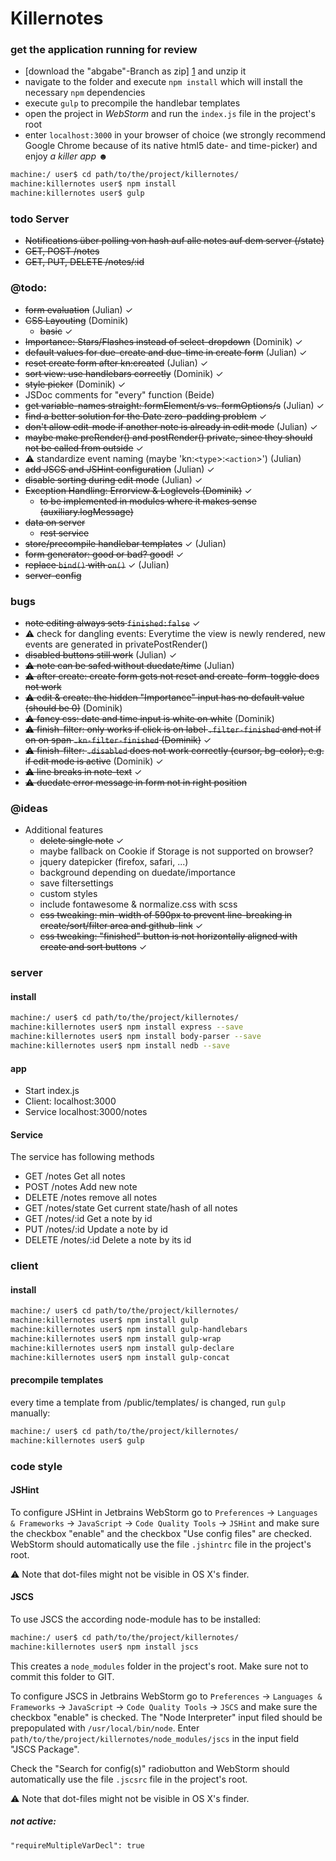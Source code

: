 # Killernotes

### get the application running for review
 - [download the "abgabe"-Branch as zip] [1] and unzip it
 - navigate to the folder and execute `npm install` which will install the necessary `npm` dependencies
 - execute `gulp` to precompile the handlebar templates
 - open the project in _WebStorm_ and run the `index.js` file in the project's root
 - enter `localhost:3000` in your browser of choice (we strongly recommend Google Chrome because of its native html5 
 date- and time-picker) and enjoy _a killer app_ ☻
 
```sh
machine:/ user$ cd path/to/the/project/killernotes/
machine:killernotes user$ npm install
machine:killernotes user$ gulp
```

### todo Server

  - ~~Notifications über polling von hash auf alle notes auf dem server (/state)~~
  - ~~GET, POST /notes~~
  - ~~GET, PUT, DELETE /notes/:id~~ 

### @todo:

  - ~~form evaluation~~ (Julian) ✓
  - ~~CSS Layouting~~ (Dominik) 
    - ~~basic~~ ✓
  - ~~Importance: Stars/Flashes instead of select-dropdown~~ (Dominik) ✓
  - ~~default values for due-create and due-time in create form~~ (Julian) ✓
  - ~~reset create form after kn:created~~ (Julian) ✓
  - ~~sort view: use handlebars correctly~~ (Dominik) ✓
  - ~~style picker~~ (Dominik) ✓
  - JSDoc comments for "every" function (Beide)
  - ~~get variable-names straight: formElement/s vs. formOptions/s~~ (Julian) ✓
  - ~~find a better solution for the Date zero-padding problem~~ ✓
  - ~~don't allow edit-mode if another note is already in edit mode~~ (Julian) ✓
  - ~~maybe make preRender() and postRender() private, since they should not be called from outside~~ ✓
  - ⚠ standardize event naming (maybe 'kn:`<type`>:`<action`>') (Julian)
  - ~~add JSCS and JSHint configuration~~ (Julian) ✓
  - ~~disable sorting during edit mode~~ (Julian) ✓
  - ~~Exception Handling: Errorview & Loglevels (Dominik)~~ ✓
    - ~~to be implemented in modules where it makes sense (auxiliary.logMessage)~~
  - ~~data on server~~
    - ~~rest service~~
  - ~~store/precompile handlebar templates~~ ✓ (Julian)
  - ~~form generator: good or bad? good!~~ ✓
  - ~~replace `bind()` with `on()`~~ ✓ (Julian)
  - ~~server-config~~
  
### bugs
  - ~~note editing always sets `finished:false`~~ ✓
  - ⚠ check for dangling events: Everytime the view is newly rendered, new events are generated in privatePostRender()
  - ~~disabled buttons still work~~ (Julian) ✓
  - ~~⚠ note can be safed without duedate/time~~ (Julian)
  - ~~⚠ after create: create form gets not reset and create-form-toggle does not work~~
  - ~~⚠ edit & create: the hidden "Importance" input has no default value (should be 0)~~ (Dominik)
  - ~~⚠ fancy css: date and time input is white on white~~ (Dominik)
  - ~~⚠ finish-filter: only works if click is on label `.filter-finished` and not if on on span `.kn-filter-finished` (Dominik)~~ ✓
  - ~~⚠ finish-filter: `.disabled` does not work correctly (cursor, bg-color), e.g. if edit mode is active~~ (Dominik) ✓
  - ~~⚠ line breaks in note-text~~ ✓
  - ~~⚠ duedate error message in form not in right position~~

### @ideas
  - Additional features
    - ~~delete single note~~ ✓
    - maybe fallback on Cookie if Storage is not supported on browser?
    - jquery datepicker (firefox, safari, ...)
    - background depending on duedate/importance
    - save filtersettings
    - custom styles
    - include fontawesome & normalize.css with scss
    - ~~css tweaking: min-width of 590px to prevent line-breaking in create/sort/filter area and github-link~~ ✓
    - ~~css tweaking: "finished" button is not horizontally aligned with create and sort buttons~~ ✓
    
### server
#### install
```sh
machine:/ user$ cd path/to/the/project/killernotes/
machine:killernotes user$ npm install express --save
machine:killernotes user$ npm install body-parser --save
machine:killernotes user$ npm install nedb --save
```

#### app
  - Start index.js
  - Client: localhost:3000
  - Service localhost:3000/notes

#### Service
The service has following methods
  - GET /notes 
    Get all notes
  - POST /notes 
    Add new note
  - DELETE /notes
    remove all notes 
  - GET /notes/state
    Get current state/hash of all notes
  - GET /notes/:id
    Get a note by id
  - PUT /notes/:id
    Update a note by id
  - DELETE /notes/:id
    Delete a note by its id
    
### client
#### install
```sh
machine:/ user$ cd path/to/the/project/killernotes/
machine:killernotes user$ npm install gulp
machine:killernotes user$ npm install gulp-handlebars
machine:killernotes user$ npm install gulp-wrap
machine:killernotes user$ npm install gulp-declare
machine:killernotes user$ npm install gulp-concat
```

#### precompile templates
every time a template from /public/templates/ is changed, run `gulp` manually:
```sh
machine:/ user$ cd path/to/the/project/killernotes/
machine:killernotes user$ gulp
```

### code style
#### JSHint
To configure JSHint in Jetbrains WebStorm go to `Preferences` → `Languages & Frameworks` → `JavaScript` → `Code Quality Tools` → `JSHint` and make sure the checkbox "enable" and the checkbox "Use config files" are checked. WebStorm should automatically use the file `.jshintrc` file in the project's root.

⚠ Note that dot-files might not be visible in OS X's finder.

#### JSCS
To use JSCS the according node-module has to be installed:

```sh
machine:/ user$ cd path/to/the/project/killernotes/
machine:killernotes user$ npm install jscs
```

This creates a `node_modules` folder in the project's root. Make sure not to commit this folder to GIT.

To configure JSCS in Jetbrains WebStorm go to `Preferences` → `Languages & Frameworks` → `JavaScript` → `Code Quality Tools` → `JSCS` and make sure the checkbox "enable" is checked. The "Node Interpreter" input filed should be prepopulated with `/usr/local/bin/node`. Enter `path/to/the/project/killernotes/node_modules/jscs` in the input field "JSCS Package".

Check the "Search for config(s)" radiobutton and WebStorm should automatically use the file `.jscsrc` file in the project's root.

⚠ Note that dot-files might not be visible in OS X's finder.

##### not active:
`"requireMultipleVarDecl": true`

[1]:https://github.com/jule256/killernotes/archive/abgabe.zip

